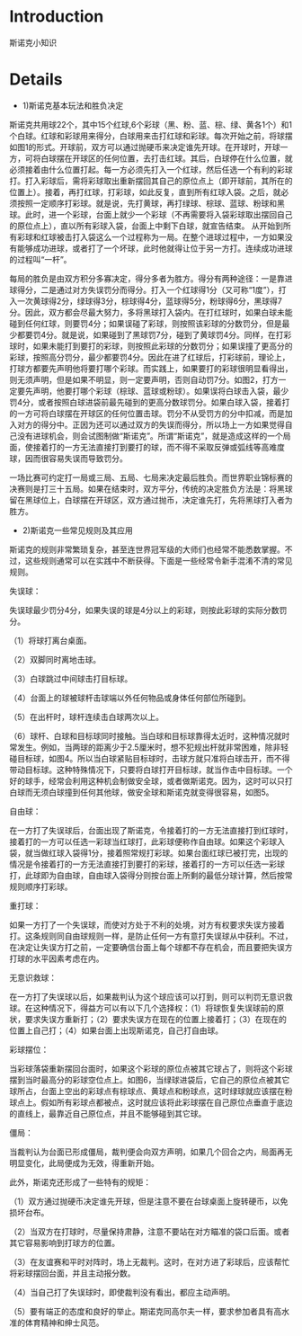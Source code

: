 # Introduction #

斯诺克小知识


# Details #

  * 1)斯诺克基本玩法和胜负决定

斯诺克共用球22个，其中15个红球,6个彩球（黑、粉、蓝、棕、绿、黄各1个）和1个白球。红球和彩球用来得分，白球用来击打红球和彩球。每次开始之前，将球摆如图1的形式。开球前，双方可以通过抛硬币来决定谁先开球。在开球时，开球一方，可将白球摆在开球区的任何位置，去打击红球。其后，白球停在什么位置，就必须接着由什么位置打起。每一方必须先打入一个红球，然后任选一个有利的彩球打。打入彩球后，需将彩球取出重新摆回其自己的原位点上（即开球前，其所在的位置上）。接着，再打红球，打彩球，如此反复，直到所有红球入袋。之后，就必须按照一定顺序打彩球。就是说，先打黄球，再打绿球、棕球、蓝球、粉球和黑球。此时，进一个彩球，台面上就少一个彩球（不再需要将入袋彩球取出摆回自己的原位点上），直以所有彩球入袋，台面上中剩下白球，就宣告结束。
从开始到所有彩球和红球被击打入袋这么一个过程称为一局。在整个进球过程中，一方如果没有能够成功进球，或者打了一个坏球，此时他就得让位于另一方打。连续成功进球的过程叫“一杆”。

每局的胜负是由双方积分多寡决定，得分多者为胜方。得分有两种途径：一是靠进球得分，二是通过对方失误罚分而得分。打入一个红球得1分（又可称“1度”），打入一次黄球得2分，绿球得3分，棕球得4分，蓝球得5分，粉球得6分，黑球得7分。因此，双方都会尽最大努力，多将黑球打入袋内。在打红球时，如果白球未能碰到任何红球，则要罚4分；如果误碰了彩球，则按照该彩球的分数罚分，但是最少都要罚4分。就是说，如果碰到了黑球罚7分，碰到了黄球罚4分。同样，在打彩球时，如果未能打到要打的彩球，则按照此彩球的分数罚分；如果误撞了更高分的彩球，按照高分罚分，最少都要罚4分。因此在进了红球后，打彩球前，理论上，打球方都要先声明他将要打哪个彩球。而实践上，如果要打的彩球很明显看得出，则无须声明，但是如果不明显，则一定要声明，否则自动罚7分。如图2，打方一定要先声明，他要打哪个彩球（棕球、蓝球或粉球）。如果误将白球击入袋，最少罚4分，或者按照白球进袋前最先碰到的更高分数球罚分。如果白球入袋，接着打的一方可将白球摆在开球区的任何位置击球。罚分不从受罚方的分中扣减，而是加入对方的得分中。正因为还可以通过双方的失误而得分，所以场上一方如果觉得自己没有进球机会，则会试图制做“斯诺克”。所谓“斯诺克”，就是造成这样的一个局面，使接着打的一方无法直接打到要打的球，而不得不采取反弹或弧线等高难度球，因而很容易失误而导致罚分。

一场比赛可约定打一局或三局、五局、七局来决定最后胜负。而世界职业锦标赛的决赛则是打三十五局。如果在结束时，双方平分，传统的决定胜负方法是：将黑球留在黑球位上，白球摆在开球区，双方通过抛币，决定谁先打，先将黑球打入者为胜方。

  * 2)斯诺克一些常见规则及其应用

斯诺克的规则非常繁琐复杂，甚至连世界冠军级的大师们也经常不能悉数掌握。不过，这些规则通常可以在实践中不断获得。下面是一些经常令新手混淆不清的常见规则。

失误球：

失误球最少罚分4分，如果失误的球是4分以上的彩球，则按此彩球的实际分数罚分。

（1）将球打离台桌面。

（2）双脚同时离地击球。

（3）白球跳过中间球击打目标球。

（4）台面上的球被球杆击球端以外任何物品或身体任何部位所碰到。

（5）在出杆时，球杆连续击白球两次以上。

（6）球杆、白球和目标球同时接触。当白球和目标球靠得太近时，这种情况就时常发生。例如，当两球的距离少于2.5厘米时，想不犯规出杆就非常困难，除非轻碰目标球，如图4。所以当白球紧贴目标球时，击球方就只准将白球击开，而不得带动目标球。这种特殊情况下，只要将白球打开目标球，就当作击中目标球。一个好的球手，经常会利用这种机会制做安全球，或者做斯诺克。因为，这时可以只打白球而无须白球撞到任何其他球，做安全球和斯诺克就变得很容易，如图5。

自由球：

在一方打了失误球后，台面出现了斯诺克，令接着打的一方无法直接打到红球时，接着打的一方可以任选一彩球当红球打，此彩球便称作自由球。如果这个彩球入袋，就当做红球入袋得1分，接着照常规打彩球。如果台面红球已被打完，出现的情况是令接着打的一方无法直接打到要打的彩球，接着打的一方可以任选一彩球打，此球即为自由球，自由球入袋得分则按台面上所剩的最低分球计算，然后按常规则顺序打彩球。

重打球：

如果一方打了一个失误球，而使对方处于不利的处境，对方有权要求失误方接着打。这条规则同自由球规则一样，是防止任何一方有意打失误球从中获利。不过，在决定让失误方打之前，一定要确信台面上每个球都不存在机会，而且要把失误方打球的水平因素考虑在内。

无意识救球：

在一方打了失误球以后，如果裁判认为这个球应该可以打到，则可以判罚无意识救球。在这种情况下，得益方可以有以下几个选择权：（1）将球恢复失误球前的原状，要求失误方重新打；（2）要求失误方在现在的位置上接着打；（3）在现在的位置上自己打；（4）如果台面上出现斯诺克，自己打自由球。

彩球摆位：

当彩球落袋重新摆回台面时，如果这个彩球的原位点被其它球占了，则将这个彩球摆到当时最高分的彩球空位点上。如图6，当绿球进袋后，它自己的原位点被其它球所占，台面上空出的彩球点有棕球点、黄球点和粉球点，这时绿球就应该摆在粉球点上。假如所有彩球点都被点，这时就应该将此彩球摆在自己原位点垂直于底边的直线上，最靠近自己原位点，并且不能够碰到其它球。

僵局：

当裁判认为台面已形成僵局，裁判便会向双方声明，如果几个回合之内，局面再无明显变化，此局便成为无效，得重新开始。

此外，斯诺克还形成了一些特有的规矩：

（1）双方通过抛硬币决定谁先开球，但是注意不要在台球桌面上旋转硬币，以免损坏台布。

（2）当双方在打球时，尽量保持肃静，注意不要站在对方瞄准的袋口后面。或者其它容易影响到打球方的位置。

（3）在友谊赛和平时对阵时，场上无裁判。这时，在对方进了彩球后，应该帮忙将彩球摆回台面，并且主动报分数。

（4）当自己打了失误球时，即使裁判没有看出，都应主动声明。

（5）要有端正的态度和良好的举止。期诺克同高尔夫一样，要求参加者具有高水准的体育精神和绅士风范。